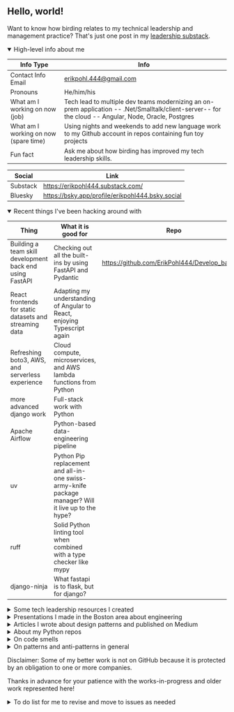## Hello, world!

Want to know how birding relates to my technical leadership and management practice?  That's just one post in my [leadership substack](https://erikpohl444.substack.com/p/how-birding-made-me-a-better-technical).

<details open=True>
<summary>High-level info about me</summary>

| Info Type                             | Info                                                                                                   |
|---------------------------------------|--------------------------------------------------------------------------------------------------------|
| Contact Info Email                    | erikpohl.444@gmail.com                                                                                |
| Pronouns                              | He/him/his                                                                                             |
| What am I working on now (job)        | Tech lead to multiple dev teams modernizing an on-prem application -- .Net/Smalltalk/client-server-- for the cloud -- Angular, Node, Oracle, Postgres         |
| What am I working on now (spare time) | Using nights and weekends to add new language work to my Github account in repos containing fun toy projects |
| Fun fact                              | Ask me about how birding has improved my tech leadership skills. |
  
| Social                                | Link                                                                                                   |
|---------------------------------------|--------------------------------------------------------------------------------------------------------|
| Substack                              | https://erikpohl444.substack.com/                                                                    |
| Bluesky                               | https://bsky.app/profile/erikpohl444.bsky.social                                                     |

</details>

<details open=True>
<summary>Recent things I've been hacking around with</summary>

| Thing                                                     | What it is good for                                                                                   |  Repo |
------------------------------------------------------------|-------------------------------------------------------------------------------------------------------|-------|
| Building a team skill development back end using FastAPI  | Checking out all the built-ins by using FastAPI and Pydantic                                          |   https://github.com/ErikPohl444/Develop_backend    |
| React frontends for static datasets and streaming data    | Adapting my understanding of Angular to React, enjoying Typescript again                              |       |
| Refreshing boto3, AWS, and serverless experience          | Cloud compute, microservices, and AWS lambda functions from Python                                    |
| more advanced django work                                 | Full-stack work with Python                                                                           |
| Apache Airflow                                            | Python-based data-engineering pipeline                                                                |
| uv                                                        | Python Pip replacement and all-in-one swiss-army-knife package manager?  Will it live up to the hype? |
| ruff                                                      | Solid Python linting tool when combined with a type checker like mypy                                 |
| django-ninja                                              | What fastapi is to flask, but for django?                                                             |
</details>

<details>
<summary>Some tech leadership resources I created</summary>

My substack account contains [examples]([https://substack.com/@some1elsier/posts](https://erikpohl444.substack.com/)) of how I manage engineering efforts.
</details>

<details>
<summary>Presentations I made in the Boston area about engineering</summary>
  
|Name       |What|Where                     |When       |Link| 
|-----------|----|----------------------|-----------|-----------------------------------------------|
|Biting Gold|Ministry of Testing Meetup|Quickbase|Nov 7, 2018|[Biting Gold](https://docs.google.com/presentation/d/1c7S3ZZ7_UzlJCs_oPuLCGPQM3JjTAlATJ2s9OJ1roB8/edit?usp=sharing)|
|Hoodwink Your Tests With Test Doubles|Boston Software Crafters Meetup|Pluralsight|Aug 28, 2018|[Hoodwink Your Tests With Test Doubles](https://docs.google.com/presentation/d/1EuNuHP5g7si-qPXlpHszbiq1bqVhos5rSu4BblSMnkE/edit#slide=id.p)
|The Epic Battle Between Folklore and Engineering|Boston Software Crafters Meetup|Pluralsight|July 23, 2018|[The Epic Battle Between Folklore and Engineering](https://docs.google.com/presentation/d/e/2PACX-1vRLY_Poiz96wYNGYmTCTKRABlfZXWib8izX-2L9miRsyJogvQY5sawaxTz3d6jVp5TmpnIGO_XQP5In/pub?start=false&loop=false&delayms=3000&slide=id.p)|
|Building Unit Tests - Python Restful APIs|Boston Software Crafters Meetup|Pluralsight|June 26, 2018|[Building Unit Tests - Python Restful APIs](https://docs.google.com/presentation/d/1ffuQWDSuHviZQ4GmLbinrIoPAaK0_KEnDISujH3CPiU/edit?usp=sharing)|
|Java and Test Driven Development: Red, green, refactor|Boston Java Meetup|Pivotal|July 10, 2018|[Java and Test Driven Development: Red, green, refactor](https://docs.google.com/presentation/d/1H3vzyh9fj3OBj2amzsZgoVJdp9JXi2sJL0KGBfHe3_g/edit?usp=sharing)|
|Learn Go and GoLearn|Boston Golang Meetup|DataDog|May 1, 2018|[Learn Go and GoLearn](https://drive.google.com/file/d/1COIIzcWSzucPt-fDqRvG5m0GPcrJiLz1/view?pli=1)|
|Red, Green, Refactor: Test And Data Driven Development In Kotlin|Kotlin Office Hours Meetup|Intrepid Labs|April 12, 2018|[Red, Green, Refactor: Test and Data Driven Development in Kotlin](https://docs.google.com/presentation/d/1vP7VLHJwRjmIRtEm1TjCFd2vEMOEVYoGyij__LcFEJA/edit?usp=sharing)|
</details>

<details>
<summary>Articles I wrote about design patterns and published on Medium</summary>

* [Interpreter](https://medium.com/@erikpohl.444/everyones-guide-to-the-interpreter-design-pattern-c51698598dac)
* [Flyweight](https://medium.com/@erikpohl.444/everyones-guide-to-the-flyweight-design-pattern-46f88143617d)
* [Factory](https://medium.com/@erikpohl.444/everyones-guide-to-the-factory-method-design-pattern-dde0bfcb1e14)
* [Adapter](https://medium.com/@erikpohl.444/everyones-guide-to-the-adapter-design-pattern-78d55fbb513c)
* [Composite](https://medium.com/@erikpohl.444/everyones-guide-to-the-composite-design-pattern-434525c61edb)
* [Strategy](https://medium.com/@erikpohl.444/everyones-guide-to-the-strategy-design-pattern-3e4da6c827c6)
* [Observer](https://medium.com/@erikpohl.444/everyones-guide-to-the-observer-design-pattern-4661e08cbe0d)
* [Visitor](https://medium.com/@erikpohl.444/everyones-guide-to-the-visitor-design-pattern-690250a7c6a9)
* [Template](https://medium.com/@erikpohl.444/everyones-guide-to-the-template-method-design-pattern-870a60d8a78)
* [Bridge](https://medium.com/@erikpohl.444/everyones-guide-to-the-bridge-design-pattern-37ffc6957b40)
* [Builder](https://medium.com/@erikpohl.444/everyones-guide-to-the-builder-design-pattern-dbebb71840e9)
* [Abstract Factory](https://medium.com/@erikpohl.444/everyones-guide-to-the-abstract-factory-design-pattern-68b6ae5cb732)
* [Prototype](https://medium.com/@erikpohl.444/everyones-guide-to-the-prototype-design-pattern-2ab4be9ceaaa)
* [Chain of Responsibility](https://medium.com/@erikpohl.444/everyones-guide-to-the-chain-of-responsibility-design-pattern-f46f140f9d5a)
* [Command](https://medium.com/@erikpohl.444/everyones-guide-to-the-command-design-pattern-30946c4ff9fa)
* [State](https://medium.com/@erikpohl.444/everyones-guide-to-the-state-design-pattern-567625e8bb21)
* [Iterator](https://medium.com/@erikpohl.444/everyones-guide-to-the-iterator-design-pattern-645755ef5c68)
* [Proxy](https://medium.com/@erikpohl.444/everyones-guide-to-the-proxy-design-pattern-c9a8e652cde4)
* [Singleton](https://medium.com/@erikpohl.444/everyones-guide-to-the-singleton-design-pattern-27d8e36f8ab1)
* [Mediator](https://medium.com/@erikpohl.444/everyones-guide-to-the-mediator-design-pattern-51d8403ec17a)
* [Memento](https://medium.com/@erikpohl.444/everyones-guide-to-the-memento-design-pattern-95d4a0a9fbd0)
* [Decorator](https://medium.com/@erikpohl.444/everyones-guide-to-the-decorator-design-pattern-d32a7d64cab4)
* [Facade](https://medium.com/@erikpohl.444/everyones-guide-to-the-facade-design-pattern-c06233c610dd)
</details>



<details>
<summary>About my Python repos</summary>

  # Python Repositories Summary

## Pythons can move 1 mile per hour on the flat ground.

This is just one of many interesting things about pythons.

## This repo contains work at various stages of evolution

![Tools! Tools?](https://github.com/ErikPohl-Lot49-Projects/Erik-Pohl-Repo/blob/master/media/evolu.png "Tools! Tools?")


# Important disclaimer

- Don't assume code in the repos represents work which would pass a code review I help a team define, or which I'd implement myself.
- Standards differ, and I have worked within many different sets, helping to establish code standards, code-review methodologies, and to build on them.


<details>
  <summary>Pay no attention to the man behind the curtain</summary>
  
**Beginner work**
What you see here is some work I did a while back in Python, before I: 
* managed a team of Python engineers
* tooled technical implementations with enterprise customers onto a SaaS system in Python so I'd automate the difficult parts away-- allowing me to have more information to talk to the customers
* became a tech lead for a project involving a customer moving to the cloud from an on-prem system, one involving Angular and Node  

Back when I wrote these, I was quickly evolving my style from "able to solve complex problems in Python reliably" more towards "writing Python I'd submit for a production code review" or "Python I'd show a junior engineer when mentoring that person".

I'm was learning, researching Python-particular coding patterns (even learning from anti-patterns), to refine my code style.  [I am still learning!]
As time permits, I'd like to continue my work building on these.

</details>
<details><summary>Featured work</summary>

# Featured work
I'll make a list of featured work here.
</details>



</details>

<details>
  <summary>On code smells</summary>
# I know what code smells are

![Yoda doesn't like code smells](https://github.com/ErikPohl-Lot49-Projects/Erik-Pohl-Repo/blob/master/media/code_smell.jpg "Stinks it does.")

**_I don't like code smells._**  

On the job, I'm ever-vigilant about them.

I do this side-work because I love Python enough to spend my leisure time getting better at it.  

_Why do I have Python code up here with bad code smells?_

I want to demonstrate I can write a rough draft of Python code to do a variety of things, even if I write it hastily and promise to come back to a toy project to refactor it.

Some of this is Yoda-aged code for me!  I do come back periodically and clean it up, but my checklist for good code and a good repo is very long-- sometimes I find new projects to work on!

Some of this code is just downright experimental:

* Some code is made in such a way as to stretch out what the code does along different axis.  The early drafts are to get the code working, and the later drafts will make it conform to expectations more in how it does that thing.
* Some code was written deliberately hard in order to be a puzzle for my writing skills.  I learn from these anti-patterns: in constructing the code and recognizing why it would be difficult to maintain.

In other words, this is my sandbox.  You get a peek inside what I'm curious about.  I move very fast and break a lot of things here, since I have limited evening and weekend time to move this work forward.  I focus on getting to green, and sometimes that means the code is not refactored when you check in.

**Code is only partly measured by how it performs as expected-- it should communicate, tell a story.**  

That's what I do during my work-day.   I make sure code can ship: it produces the right results, it has quality, and it tells a story for anyone else who might pick it up.  

As a manager and as a tech lead, I apply the same level of vigilance to it as I have over time in all the languages I've worked, and I would address the code during a work day when I'm still fresh (have coffee / tea in me).  
</details>

<details>
  <summary>On patterns and anti-patterns in general</summary>
  
  But an engineering manager or tech lead looks at other patterns:
  
  - Communication patterns and anti-patterns
  - Organizational patterns and anti-patterns
  - Work process patterns and anti-patterns
  - People leadership patterns and anti-patterns

  I have a couple of decades learning these the hard way so that they are instinctual.  I love talking about them.  If you can't find a topic covered in my Substack, hit me up.
  
  I know each pattern is only a compass indicator: I don't let the perfect be the enemy of the good.  If any org could perfect itself overnight, we'd all be out jobs.
  
  **I know how to drive teams to iterate towards better places without preventing them from shipping software along the way.**
  
  </details>

Disclaimer:
Some of my better work is not on GitHub because it is protected by an obligation to one or more companies.

Thanks in advance for your patience with the works-in-progress and older work represented here!
<details>
  <summary>To do list for me to revise and move to issues as needed</summary>
  
- [ ] Move gists from old GitHub account to current one
- [ ] Standardize repos with best practices in Resources repo 

</details>
